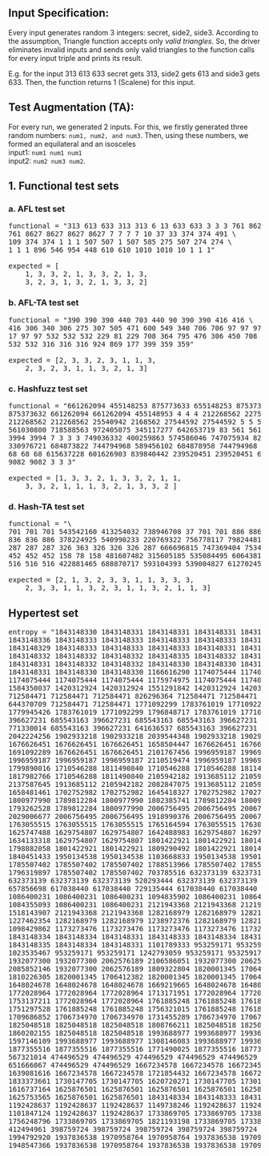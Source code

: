 
## Input Specification:
Every input generates random 3 integers: secret, side2, side3.
According to the assumption, Triangle function accepts only *valid triangles*.
So, the driver eliminates invalid inputs and sends only valid 
triangles to the function calls for every input triple and prints 
its result.

E.g. for the input 313 613 633 
secret gets 313, side2 gets 613 and side3 gets 633.
Then, the function returns 1 (Scalene) for this input.

## Test Augmentation (TA):
For every run, we generated 2 inputs. For this, we firstly 
generated three random numbers: ```num1, num2, and num3```.
Then, using these numbers, we formed an equilateral and an isosceles<br>
input1: ```num1 num1 num1``` <br>
input2: ```num2 num3 num2```.


## 1. Functional test sets
### a. AFL test set
<pre>functional = "313 613 633 313 313 6 13 633 633 3 3 3 761 862 757 \
761 8627 8627 8627 8627 7 7 7 7 10 37 33 374 374 491 \
109 374 374 1 1 1 507 507 1 507 585 275 507 274 274 \
1 1 1 896 546 954 448 610 610 1010 1010 10 1 1 1"

expected = [
    1, 3, 3, 2, 1, 3, 3, 2, 1, 3, 
    3, 2, 3, 1, 3, 2, 1, 3, 3, 2]  </pre>


### b. AFL-TA test set
<pre>functional = "390 390 390 440 703 440 90 390 390 416 416 \
416 306 340 306 275 307 505 471 600 549 340 706 706 97 97 97 \
17 97 97 532 532 532 229 81 229 708 364 795 476 306 450 708 \
532 532 316 316 316 924 869 177 399 359 359"

expected = [2, 3, 3, 2, 3, 1, 1, 3, 
    2, 3, 2, 3, 1, 1, 3, 2, 1, 3] </pre>



### c. Hashfuzz test set
<pre>functional = "661262094 455148253 875773633 655148253 875373632 \
875373632 661262094 661262094 455148953 4 4 4 212268562 227544592 56827495 \
212268562 212268562 25540942 2168562 27544592 27544592 5 5 5 379428483 \
561030800 718588563 972405075 345117277 642653719 83 561 561 \
3994 3994 7 3 3 3 749036332 400259863 574586046 747075934 827611798 \
330976721 684873822 744794968 589456102 684878958 744794968 744794968 \
68 68 68 615637228 601626903 839840442 239520451 239520451 61894361 2 \
9082 9082 3 3 3"

expected = [1, 3, 3, 2, 1, 3, 3, 2, 1, 1, 
    3, 3, 2, 1, 1, 1, 3, 2, 1, 3, 3, 2 ] </pre>



### d. Hash-TA test set
<pre>functional = "\
701 701 701 543542160 413254032 738946708 37 701 701 886 886 886 836 681 836 \
836 836 886 378224925 540990233 220769322 756778117 798244818 703843051 836 836 8 836 836 87 836 886 886 \
287 287 287 326 363 326 326 326 287 666696815 747369404 753433596 746195720 785926067 558203699 326 363 363 \
452 452 452 158 78 158 481607482 315605185 535084495 606438107 337699632 874997694 4815 535084495 535084495 \
516 516 516 422881465 688870717 593104393 539004827 612702452 455755115 6 516 516"
    
expected = [2, 1, 3, 2, 3, 3, 1, 1, 3, 3, 3, 
    2, 3, 3, 1, 1, 3, 2, 3, 1, 1, 3, 2, 1, 1, 3] </pre>


## Hypertest set
<pre>entropy = "1843148330 1843148331 1843148331 1843148331 1843148331 1843148331 1843148332 1843148331 1843148331 \
1843148336 1843148333 1843148333 1843148333 1843148333 1843148333 1843148330 1843148333 1843148333 \
1843148329 1843148333 1843148333 1843148333 1843148331 1843148331 1843148329 1843148331 1843148331 \
1843148332 1843148332 1843148332 1843148335 1843148332 1843148332 1843148334 1843148332 1843148332 \
1843148331 1843148332 1843148332 1843148330 1843148330 1843148330 1843148329 1843148330 1843148330 \
1843148331 1843148330 1843148330 1166616290 1174075444 1174075444 1163646437 1174075444 1174075444 \
1174075444 1174075444 1174075444 1175974975 1174075444 1174075444 1420312924 1420312924 1420312924 \
1584350037 1420312924 1420312924 1551291842 1420312924 1420312924 1236433705 1420312924 1420312924 \
712584471 712584471 712584471 826296364 712584471 712584471 710811098 712584471 712584471 \
644370709 712584471 712584471 1771092299 1783761019 1771092299 1773624802 1783761019 1771092299 \
1779945426 1783761019 1771092299 1796848717 1783761019 1771092299 1783761019 1783761019 1771092299 \
396627231 685543163 396627231 685543163 685543163 396627231 569549603 685543163 396627231 \
771330014 685543163 396627231 641636537 685543163 396627231 1902933218 1902933218 1902933218 \
2042224256 1902933218 1902933218 2039544348 1902933218 1902933218 2032996667 1902933218 1902933218 \
1676626451 1676626451 1676626451 1658504447 1676626451 1676626451 1655927115 1676626451 1676626451 \
1691092289 1676626451 1676626451 2101767456 1996959187 1996959187 1936330056 1996959187 1996959187 \
1996959187 1996959187 1996959187 2110519474 1996959187 1996959187 1811490840 1710546288 1811490840 \
1799890016 1710546288 1811490840 1710546288 1710546288 1811490840 1799053146 1710546288 1811490840 \
1817982766 1710546288 1811490840 2105942182 1913685112 2105942182 2136158135 1913685112 2105942182 \
2137587645 1913685112 2105942182 2082847075 1913685112 2105942182 1702752982 1702752982 1702752982 \
1658481461 1702752982 1702752982 1645418327 1702752982 1702752982 1640534588 1702752982 1702752982 \
1800977990 1789812284 1800977990 1802385741 1789812284 1800977990 1803477716 1789812284 1800977990 \
1793262528 1789812284 1800977990 2006756495 2006756495 2006756495 1890253801 2006756495 2006756495 \
2029006677 2006756495 2006756495 1918990376 2006756495 2006756495 1757102307 1763055515 1763055515 \
1763055515 1763055515 1763055515 1765164594 1763055515 1763055515 1774305073 1763055515 1763055515 \
1625747488 1629754807 1629754807 1642488983 1629754807 1629754807 1629754807 1629754807 1629754807 \
1634133318 1629754807 1629754807 1801422921 1801422921 1801422921 1815013047 1801422921 1801422921 \
1798882058 1801422921 1801422921 1809290492 1801422921 1801422921 1950134538 1950134538 1950134538 \
1840451433 1950134538 1950134538 1103668833 1950134538 1950134538 2147483647 1950134538 1950134538 \
1785507402 1785507402 1785507402 1788513966 1785507402 1785507402 1787882597 1785507402 1785507402 \
1796319897 1785507402 1785507402 703785516 632373139 632373139 744171710 632373139 632373139 \
632373139 632373139 632373139 520293444 632373139 632373139 617038440 617038440 617038440 \
657856698 617038440 617038440 729135444 617038440 617038440 651938574 617038440 617038440 \
1086400231 1086400231 1086400231 1094835902 1086400231 1086400231 1074244417 1086400231 1086400231 \
1084355093 1086400231 1086400231 2121943368 2121943368 2121943368 2147483647 2121943368 2121943368 \
1518143907 2121943368 2121943368 1282168979 1282168979 1282168979 1302518847 1282168979 1282168979 \
1227462354 1282168979 1282168979 1238972376 1282168979 1282168979 1078032732 1173273476 1173273476 \
1098429862 1173273476 1173273476 1173273476 1173273476 1173273476 1229803724 1173273476 1173273476 \
1843148334 1843148334 1843148331 1843148333 1843148334 1843148331 1843148336 1843148334 1843148331 \
1843148335 1843148334 1843148331 1101789333 953259171 953259171 953259171 953259171 953259171 \
1023535467 953259171 953259171 1242793059 953259171 953259171 2055136898 1932077300 2062576189 \
1932077300 1932077300 2062576189 2106586051 1932077300 2062576189 2062576189 1932077300 2062576189 \
2085852146 1932077300 2062576189 1809322804 1820001345 1706412382 1849151538 1820001345 1706412382 \
1810226305 1820001345 1706412382 1820001345 1820001345 1706412382 1636172894 1648024678 1648024678 \
1648024678 1648024678 1648024678 1669219665 1648024678 1648024678 1669115456 1648024678 1648024678 \
1772028964 1772028964 1772028964 1713171951 1772028964 1772028964 1768477445 1772028964 1772028964 \
1753137211 1772028964 1772028964 1761885248 1761885248 1761885248 1756151733 1761885248 1761885248 \
1751297528 1761885248 1761885248 1756321015 1761885248 1761885248 1706734970 1706734970 1706734970 \
1709686852 1706734970 1706734970 1731455289 1706734970 1706734970 1722051381 1706734970 1706734970 \
1825048518 1825048518 1825048518 1808766211 1825048518 1825048518 1898781581 1825048518 1825048518 \
1860202155 1825048518 1825048518 1993688977 1993688977 1993688977 1239092418 1993688977 1993688977 \
1597146109 1993688977 1993688977 1308146083 1993688977 1993688977 1899170267 1877355516 1877355516 \
1877355516 1877355516 1877355516 1771490025 1877355516 1877355516 1970785843 1877355516 1877355516 \
567321014 474496529 474496529 474496529 474496529 474496529 241637304 474496529 474496529 \
651666067 474496529 474496529 1667234578 1667234578 1667234578 1632372792 1667234578 1667234578 \
1639081616 1667234578 1667234578 1721854432 1667234578 1667234578 1730147705 1730147705 1730147705 \
1833373661 1730147705 1730147705 1620720271 1730147705 1730147705 1813193691 1730147705 1730147705 \
1616737164 1625876501 1625876501 1625876501 1625876501 1625876501 1628534183 1625876501 1625876501 \
1625753565 1625876501 1625876501 1843148334 1843148333 1843148333 1843148332 1843148333 1843148333 \
1192428637 1192428637 1192428637 1149738246 1192428637 1192428637 1206313433 1192428637 1192428637 \
1101847124 1192428637 1192428637 1733869705 1733869705 1733869705 1617699442 1733869705 1733869705 \
1756248796 1733869705 1733869705 1821193198 1733869705 1733869705 578430010 398759724 398759724 \
412494961 398759724 398759724 398759724 398759724 398759724 576717350 398759724 398759724 \
1994792920 1937836538 1970958764 1970958764 1937836538 1970958764 1954249062 1937836538 1970958764 \
1948547366 1937836538 1970958764 1937836538 1937836538 1970958764 " </pre>
